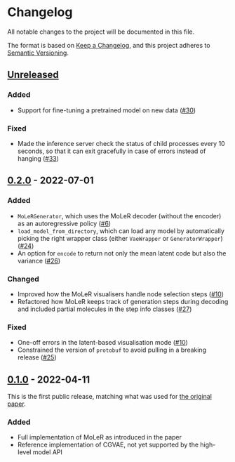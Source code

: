 # Changelog
All notable changes to the project will be documented in this file.

The format is based on [Keep a Changelog](https://keepachangelog.com/en/1.0.0/),
and this project adheres to [Semantic Versioning](https://semver.org/spec/v2.0.0.html).

## [Unreleased]

### Added
- Support for fine-tuning a pretrained model on new data ([#30](https://github.com/microsoft/molecule-generation/pull/30))

### Fixed
- Made the inference server check the status of child processes every 10 seconds, so that it can exit gracefully in case of errors instead of hanging ([#33](https://github.com/microsoft/molecule-generation/pull/33))

## [0.2.0] - 2022-07-01

### Added
- `MoLeRGenerator`, which uses the MoLeR decoder (without the encoder) as an autoregressive policy ([#6](https://github.com/microsoft/molecule-generation/pull/6))
- `load_model_from_directory`, which can load any model by automatically picking the right wrapper class (either `VaeWrapper` or `GeneratorWrapper`) ([#24](https://github.com/microsoft/molecule-generation/pull/24))
- An option for `encode` to return not only the mean latent code but also the variance ([#26](https://github.com/microsoft/molecule-generation/pull/26))

### Changed
- Improved how the MoLeR visualisers handle node selection steps ([#10](https://github.com/microsoft/molecule-generation/pull/10))
- Refactored how MoLeR keeps track of generation steps during decoding and included partial molecules in the step info classes ([#27](https://github.com/microsoft/molecule-generation/pull/27))

### Fixed
- One-off errors in the latent-based visualisation mode ([#10](https://github.com/microsoft/molecule-generation/pull/10))
- Constrained the version of `protobuf` to avoid pulling in a breaking release ([#25](https://github.com/microsoft/molecule-generation/pull/25))

## [0.1.0] - 2022-04-11

This is the first public release, matching what was used for [the original paper](https://arxiv.org/abs/2103.03864).

### Added
- Full implementation of MoLeR as introduced in the paper
- Reference implementation of CGVAE, not yet supported by the high-level model API

[Unreleased]: https://github.com/microsoft/molecule-generation/compare/v0.2.0...HEAD
[0.1.0]: https://github.com/microsoft/molecule-generation/releases/tag/v0.1.0
[0.2.0]: https://github.com/microsoft/molecule-generation/releases/tag/v0.2.0
